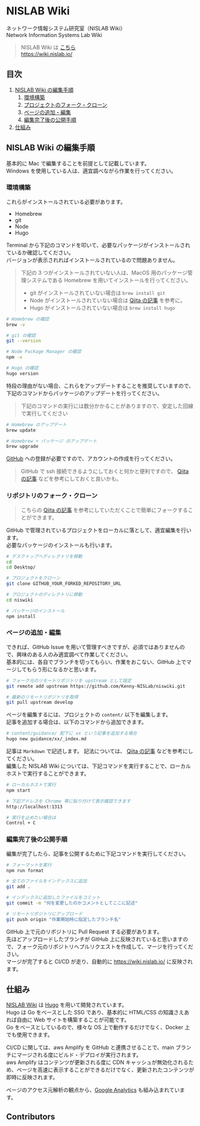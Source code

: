 # NISLAB Wiki

ネットワーク情報システム研究室（NISLAB Wiki）  
Network Information Systems Lab Wiki

> NISLAB Wiki は [こちら](https://wiki.nislab.io/)  
> <https://wiki.nislab.io/>

## 目次

1. [NISLAB Wiki の編集手順](#nislab-wiki-%E3%81%AE%E7%B7%A8%E9%9B%86%E6%89%8B%E9%A0%86)
   1. [環境構築](#%E7%92%B0%E5%A2%83%E6%A7%8B%E7%AF%89)
   2. [プロジェクトのフォーク・クローン](#%E3%83%AA%E3%83%9D%E3%82%B8%E3%83%88%E3%83%AA%E3%81%AE%E3%83%95%E3%82%A9%E3%83%BC%E3%82%AF%E3%82%AF%E3%83%AD%E3%83%BC%E3%83%B3)
   3. [ページの追加・編集](#%E3%83%9A%E3%83%BC%E3%82%B8%E3%81%AE%E8%BF%BD%E5%8A%A0%E7%B7%A8%E9%9B%86)
   4. [編集完了後の公開手順](#%E7%B7%A8%E9%9B%86%E5%AE%8C%E4%BA%86%E5%BE%8C%E3%81%AE%E5%85%AC%E9%96%8B%E6%89%8B%E9%A0%86)
2. [仕組み](#%E4%BB%95%E7%B5%84%E3%81%BF)

## NISLAB Wiki の編集手順

基本的に Mac で編集することを前提として記載しています。  
Windows を使用している人は、適宜調べながら作業を行ってください。

### 環境構築

これらがインストールされている必要があります。

- Homebrew
- git
- Node
- Hugo

Terminal から下記のコマンドを叩いて、必要なパッケージがインストールされているか確認してください。  
バージョンが表示されればインストールされているので問題ありません。

> 下記の 3 つがインストールされていない人は、MacOS 用のパッケージ管理システムである Homebrew を用いてインストールを行ってください。
>
> - git がインストールされていない場合は `brew install git`
> - Node がインストールされていない場合は [Qiita の記事](https://qiita.com/kyosuke5_20/items/c5f68fc9d89b84c0df09) を参考に。
> - Hugo がインストールされていない場合は `brew install hugo`

```sh
# Homebrew の確認
brew -v

# git の確認
git --version

# Node Package Manager の確認
npm -v

# Hugo の確認
hugo version
```

特段の理由がない場合、これらをアップデートすることを推奨していますので、下記のコマンドからパッケージのアップデートを行ってください。

> 下記のコマンドの実行には数分かかることがありますので、安定した回線で実行してください

```sh
# Homebrew のアップデート
brew update

# Homebrew + パッケージ のアップデート
brew upgrade
```

[GitHub](https://github.com/) への登録が必要ですので、アカウントの作成を行ってください。

> GitHub で ssh 接続できるようにしておくと何かと便利ですので、 [Qiita の記事](https://qiita.com/shizuma/items/2b2f873a0034839e47ce) などを参考にしておくと良いかも。

### リポジトリのフォーク・クローン

> こちらの [Qiita の記事](https://qiita.com/YumaInaura/items/acff806290c8953d3185) を参考にしていただくことで簡単にフォークすることができます。

GitHub で管理されているプロジェクトをローカルに落として、適宜編集を行います。  
必要なパッケージのインストールも行います。

```sh
# デスクトップへディレクトリを移動
cd
cd Desktop/

# プロジェクトをクローン
git clone GITHUB_YOUR_FORKED_REPOSITORY_URL

# プロジェクトのディレクトリに移動
cd niswiki

# パッケージのインストール
npm install
```

### ページの追加・編集

できれば、GitHub Issue を用いて管理すべきですが、必須ではありませんので、興味のある人のみ適宜調べて作業してください。  
基本的には、各自でブランチを切ってもらい、作業をおこない、GitHub 上でマージしてもらう形になるかと思います。

```sh
# フォーク元のリモートリポジトリを upstream として設定
git remote add upstream https://github.com/Kenny-NISLab/niswiki.git

# 最新のリモートリポジトリを取得
git pull upstream develop
```

ページを編集するには、プロジェクトの `content/` 以下を編集します。  
記事を追加する場合は、以下のコマンドから追加できます。

```sh
# content/guidance/ 配下に xx という記事を追加する場合
hugo new guidance/xx/_index.md
```

記事は `Markdown` で記述します。 記法については、 [Qiita の記事](https://qiita.com/tbpgr/items/989c6badefff69377da7) などを参考にしてください。  
編集した NISLAB Wiki については、下記コマンドを実行することで、ローカルホストで実行することができます。

```zsh
# ローカルホストで実行
npm start

# 下記アドレスを Chrome 等に貼り付けて表示確認できます
http://localhost:1313

# 実行を止めたい場合は
Control + C
```

### 編集完了後の公開手順

編集が完了したら、記事を公開するために下記コマンドを実行してください。

```zsh
# フォーマットを実行
npm run format

# 全てのファイルをインデックスに追加
git add .

# インデックスに追加したファイルをコミット
git commit -m "何を変更したのかコメントとしてここに記述"

# リモートリポジトリにアップロード
git push origin "作業開始時に指定したブランチ名"
```

GitHub 上で元のリポジトリに Pull Request する必要があります。  
先ほどアップロードしたブランチが GitHub 上に反映されていると思いますので、フォーク元のリポジトリへプルリクエストを作成して、マージを行ってください。  
マージが完了すると CI/CD が走り、自動的に <https://wiki.nislab.io/> に反映されます。

## 仕組み

[NISLAB Wiki](https://wiki.nislab.io/) は [Hugo](https://gohugo.io) を用いて開発されています。  
Hugo は Go をベースとした SSG であり、基本的に HTML/CSS の知識さえあれば自由に Web サイトを構築することが可能です。  
Go をベースとしているので、様々な OS 上で動作するだけでなく、Docker 上でも使用できます。

CI/CD に関しては、aws Amplify を GitHub と連携させることで、main ブランチにマージされる度にビルド・デプロイが実行されます。  
aws Amplify はコンテンツが更新される度に CDN キャッシュが無効化されるため、ページを高速に表示することができるだけでなく、更新されたコンテンツが即時に反映されます。

ページのアクセス元解析の観点から、[Google Analytics](https://analytics.google.com/) も組み込まれています。

## Contributors
